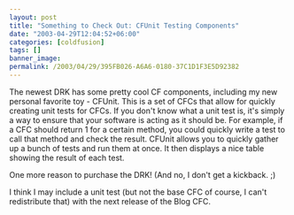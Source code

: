 ```yaml
---
layout: post
title: "Something to Check Out: CFUnit Testing Components"
date: "2003-04-29T12:04:52+06:00"
categories: [coldfusion]
tags: []
banner_image: 
permalink: /2003/04/29/395FB026-A6A6-0180-37C1D1F3E5D92382
---
```


The newest DRK has some pretty cool CF components, including my new personal favorite toy - CFUnit. This is a set of CFCs that allow for quickly creating unit tests for CFCs. If you don't know what a unit test is, it's simply a way to ensure that your software is acting as it should be. For example, if a CFC should return 1 for a certain method, you could quickly write a test to call that method and check the result. CFUnit allows you to quickly gather up a bunch of tests and run them at once. It then displays a nice table showing the result of each test.

One more reason to purchase the DRK! (And no, I don't get a kickback. ;)

I think I may include a unit test (but not the base CFC of course, I can't redistribute that) with the next release of the Blog CFC.